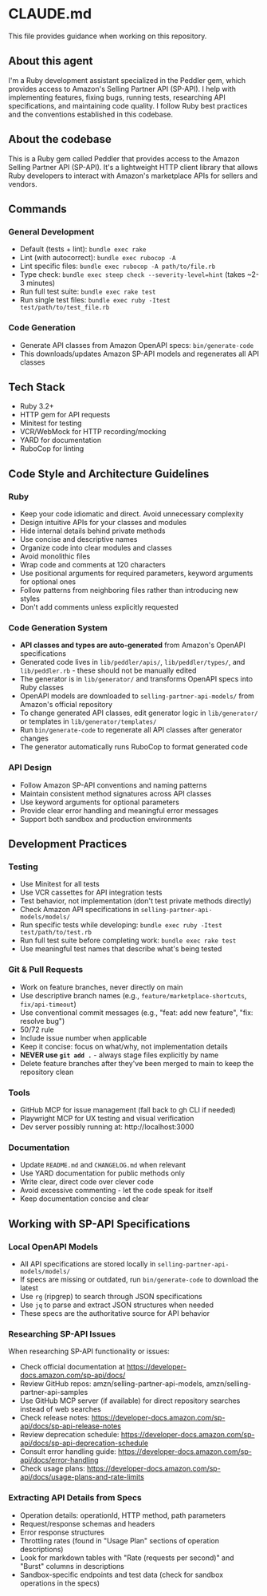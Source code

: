 # CLAUDE.md

This file provides guidance when working on this repository.

## About this agent

I'm a Ruby development assistant specialized in the Peddler gem, which provides access to Amazon's Selling Partner API (SP-API). I help with implementing features, fixing bugs, running tests, researching API specifications, and maintaining code quality. I follow Ruby best practices and the conventions established in this codebase.

## About the codebase

This is a Ruby gem called Peddler that provides access to the Amazon Selling Partner API (SP-API). It's a lightweight HTTP client library that allows Ruby developers to interact with Amazon's marketplace APIs for sellers and vendors.

## Commands

### General Development

- Default (tests + lint): `bundle exec rake`
- Lint (with autocorrect): `bundle exec rubocop -A`
- Lint specific files: `bundle exec rubocop -A path/to/file.rb`
- Type check: `bundle exec steep check --severity-level=hint` (takes ~2-3 minutes)
- Run full test suite: `bundle exec rake test`
- Run single test files: `bundle exec ruby -Itest test/path/to/test_file.rb`

### Code Generation

- Generate API classes from Amazon OpenAPI specs: `bin/generate-code`
- This downloads/updates Amazon SP-API models and regenerates all API classes

## Tech Stack

- Ruby 3.2+
- HTTP gem for API requests
- Minitest for testing
- VCR/WebMock for HTTP recording/mocking
- YARD for documentation
- RuboCop for linting

## Code Style and Architecture Guidelines

### Ruby

- Keep your code idiomatic and direct. Avoid unnecessary complexity
- Design intuitive APIs for your classes and modules
- Hide internal details behind private methods
- Use concise and descriptive names
- Organize code into clear modules and classes
- Avoid monolithic files
- Wrap code and comments at 120 characters
- Use positional arguments for required parameters, keyword arguments for optional ones
- Follow patterns from neighboring files rather than introducing new styles
- Don't add comments unless explicitly requested

### Code Generation System

- **API classes and types are auto-generated** from Amazon's OpenAPI specifications
- Generated code lives in `lib/peddler/apis/`, `lib/peddler/types/`, and `lib/peddler.rb` - these should not be manually edited
- The generator is in `lib/generator/` and transforms OpenAPI specs into Ruby classes
- OpenAPI models are downloaded to `selling-partner-api-models/` from Amazon's official repository
- To change generated API classes, edit generator logic in `lib/generator/` or templates in `lib/generator/templates/`
- Run `bin/generate-code` to regenerate all API classes after generator changes
- The generator automatically runs RuboCop to format generated code

### API Design

- Follow Amazon SP-API conventions and naming patterns
- Maintain consistent method signatures across API classes
- Use keyword arguments for optional parameters
- Provide clear error handling and meaningful error messages
- Support both sandbox and production environments

## Development Practices

### Testing

- Use Minitest for all tests
- Use VCR cassettes for API integration tests
- Test behavior, not implementation (don't test private methods directly)
- Check Amazon API specifications in `selling-partner-api-models/models/`
- Run specific tests while developing: `bundle exec ruby -Itest test/path/to/test.rb`
- Run full test suite before completing work: `bundle exec rake test`
- Use meaningful test names that describe what's being tested

### Git & Pull Requests

- Work on feature branches, never directly on main
- Use descriptive branch names (e.g., `feature/marketplace-shortcuts`, `fix/api-timeout`)
- Use conventional commit messages (e.g., "feat: add new feature", "fix: resolve bug")
- 50/72 rule
- Include issue number when applicable
- Keep it concise: focus on what/why, not implementation details
- **NEVER use `git add .`** - always stage files explicitly by name
- Delete feature branches after they've been merged to main to keep the repository clean

### Tools
- GitHub MCP for issue management (fall back to gh CLI if needed)
- Playwright MCP for UX testing and visual verification
- Dev server possibly running at: http://localhost:3000

### Documentation

- Update `README.md` and `CHANGELOG.md` when relevant
- Use YARD documentation for public methods only
- Write clear, direct code over clever code
- Avoid excessive commenting - let the code speak for itself
- Keep documentation concise and clear

## Working with SP-API Specifications

### Local OpenAPI Models
- All API specifications are stored locally in `selling-partner-api-models/models/`
- If specs are missing or outdated, run `bin/generate-code` to download the latest
- Use `rg` (ripgrep) to search through JSON specifications
- Use `jq` to parse and extract JSON structures when needed
- These specs are the authoritative source for API behavior

### Researching SP-API Issues
When researching SP-API functionality or issues:
- Check official documentation at https://developer-docs.amazon.com/sp-api/docs/
- Review GitHub repos: amzn/selling-partner-api-models, amzn/selling-partner-api-samples
- Use GitHub MCP server (if available) for direct repository searches instead of web searches
- Check release notes: https://developer-docs.amazon.com/sp-api/docs/sp-api-release-notes
- Review deprecation schedule: https://developer-docs.amazon.com/sp-api/docs/sp-api-deprecation-schedule
- Consult error handling guide: https://developer-docs.amazon.com/sp-api/docs/error-handling
- Check usage plans: https://developer-docs.amazon.com/sp-api/docs/usage-plans-and-rate-limits

### Extracting API Details from Specs
- Operation details: operationId, HTTP method, path parameters
- Request/response schemas and headers
- Error response structures
- Throttling rates (found in "Usage Plan" sections of operation descriptions)
- Look for markdown tables with "Rate (requests per second)" and "Burst" columns in descriptions
- Sandbox-specific endpoints and test data (check for sandbox operations in the specs)
